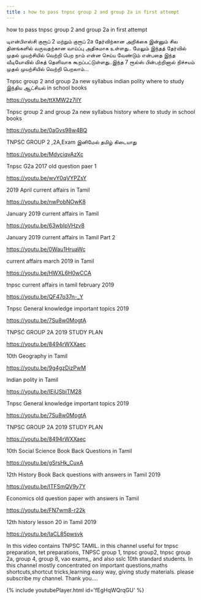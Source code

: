 ```yaml
---
title : how to pass tnpsc group 2 and group 2a in first attempt
---
```


how to pass tnpsc group 2 and group 2a in first attempt

டிஎன்பிஎஸ்சி குரூப் 2 மற்றும் குரூப் 2a தேர்விற்கான அறிக்கை இன்னும் சில தினங்களில் வருவதற்கான வாய்ப்பு அதிகமாக உள்ளது.. மேலும் இந்தத் தேர்வில் முதல் முயற்சியில் வெற்றி பெற நாம் என்ன செய்ய வேண்டும் என்பதை இந்த வீடியோவில் மிகத் தெளிவாக கூறப்பட்டுள்ளது..இந்த 7 ரூல்ஸ் பின்பற்றினால் நிச்சயம் முதல் முயற்சியில் வெற்றி பெறலாம்...

Tnpsc group 2 and group 2a new syllabus indian polity where to study இந்திய ஆட்சியல் in school books

https://youtu.be/ttXMW2z7ilY

Tnpsc group 2 and group 2a new syllabus history where to study in school books

https://youtu.be/0aGvs98w4BQ

TNPSC GROUP 2 ,2A,Exam இனிமேல் தமிழ் கிடையாது

https://youtu.be/MdyciqvAzXc

Tnpsc G2a 2017 old question paer 1

https://youtu.be/wvY0qVYPZsY

2019 April current affairs in Tamil

https://youtu.be/nwPobNOwK8

January 2019 current affairs in Tamil

https://youtu.be/63wbIpVHzv8

January 2019 current affairs in Tamil Part 2

https://youtu.be/0Wau1HruaWc

current affairs march 2019 in Tamil

https://youtu.be/HWXL6H0wCCA

tnpsc current affairs in tamil february 2019

https://youtu.be/QF47o37n-_Y


Tnpsc General knowledge important topics 2019

https://youtu.be/7Su8w0MogtA

TNPSC GROUP 2A 2019 STUDY PLAN

https://youtu.be/8494rWXXaec

10th Geography in Tamil

https://youtu.be/9g4gzDizPwM

Indian polity in Tamil

https://youtu.be/IEiUSbiTM28

Tnpsc General knowledge important topics 2019

https://youtu.be/7Su8w0MogtA

TNPSC GROUP 2A 2019 STUDY PLAN

https://youtu.be/8494rWXXaec

10th Social Science Book Back Questions in Tamil

https://youtu.be/gSrsHk_CuxA

12th History Book Back questions with answers in Tamil 2019

https://youtu.be/ITFSmQV9y7Y

Economics old question paper with answers in Tamil

https://youtu.be/FN7wm8-r22k

12th history lesson 20 in Tamil 2019

https://youtu.be/IaCL85pwsvk

In this video contains TNPSC TAMIL. in this channel useful for tnpsc preparation, tet preparations, TNPSC group 1, tnpsc group2, tnpsc group 2a, group 4, group 8, vao exams,, and also sslc 10th standard students. In this channel mostly concentrated on important questions,maths shortcuts,shortcut tricks,learning easy way, giving study materials. please subscribe my channel. Thank you....



{% include youtubePlayer.html id='fEgHqWQrqGU' %}

